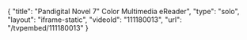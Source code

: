 {
    "title": "Pandigital Novel 7&quot; Color Multimedia eReader",
    "type": "solo",
    "layout": "iframe-static",
    "videoId": "111180013",
    "url": "\/tvpembed\/111180013"
}